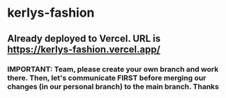 # kerlys-fashion

## Already deployed to Vercel. URL is https://kerlys-fashion.vercel.app/

### IMPORTANT: Team, please create your own branch and work there.  Then, let's communicate FIRST before merging our changes (in our personal branch) to the main branch.  Thanks
